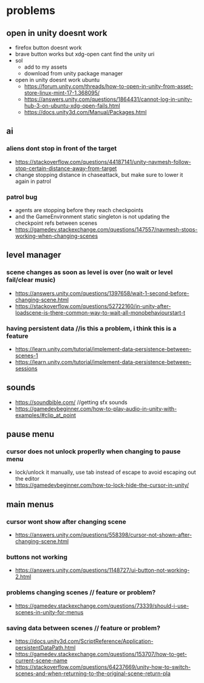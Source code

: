 # problems
## open in unity doesnt work
- firefox button doesnt work
- brave button works but xdg-open cant find the unity uri
- sol
  - add to my assets
  - download from unity package manager
- open in unity doesnt work ubuntu
  - https://forum.unity.com/threads/how-to-open-in-unity-from-asset-store-linux-mint-17-1.368095/
  - https://answers.unity.com/questions/1864431/cannot-log-in-unity-hub-3-on-ubuntu-xdg-open-fails.html
  - https://docs.unity3d.com/Manual/Packages.html

## ai
### aliens dont stop in front of the target
- https://stackoverflow.com/questions/44187141/unity-navmesh-follow-stop-certain-distance-away-from-target
- change stopping distance in chaseattack, but make sure to lower it again in patrol
### patrol bug
- agents are stopping before they reach checkpoints
- and the GameEnvironment static singleton is not updating the checkpoint refs between scenes
- https://gamedev.stackexchange.com/questions/147557/navmesh-stops-working-when-changing-scenes

## level manager
### scene changes as soon as level is over (no wait or level fail/clear music)
- https://answers.unity.com/questions/1397658/wait-1-second-before-changing-scene.html
- https://stackoverflow.com/questions/52722160/in-unity-after-loadscene-is-there-common-way-to-wait-all-monobehaviourstart-t
### having persistent data //is this a problem, i think this is a feature
- https://learn.unity.com/tutorial/implement-data-persistence-between-scenes-1
- https://learn.unity.com/tutorial/implement-data-persistence-between-sessions

## sounds
- https://soundbible.com/ //getting sfx sounds
- https://gamedevbeginner.com/how-to-play-audio-in-unity-with-examples/#clip_at_point

## pause menu
### cursor does not unlock properlly when changing to pause menu
- lock/unlock it manually, use tab instead of escape to avoid escaping out the editor
- https://gamedevbeginner.com/how-to-lock-hide-the-cursor-in-unity/

## main menus
### cursor wont show after changing scene
- https://answers.unity.com/questions/558398/cursor-not-shown-after-changing-scene.html
### buttons not working
- https://answers.unity.com/questions/1148727/ui-button-not-working-2.html
### problems changing scenes // feature or problem?
- https://gamedev.stackexchange.com/questions/73339/should-i-use-scenes-in-unity-for-menus
### saving data between scenes // feature or problem?
- https://docs.unity3d.com/ScriptReference/Application-persistentDataPath.html
- https://gamedev.stackexchange.com/questions/153707/how-to-get-current-scene-name
- https://stackoverflow.com/questions/64237669/unity-how-to-switch-scenes-and-when-returning-to-the-original-scene-return-pla